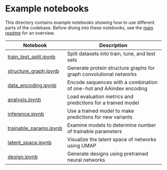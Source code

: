 # Example notebooks

This directory contains example notebooks showing how to use different parts of the codebase.
Before diving into these notebooks, see the [main readme](../README.md) for an overview.

| Notebook               | Description                                                         |
|------------------------|---------------------------------------------------------------------|
| [train_test_split.ipynb](train_test_split.ipynb) | Split datasets into train, tune, and test sets                      |
| [structure_graph.ipynb](structure_graph.ipynb)  | Generate protein structure graphs for graph convolutional networks  |
| [data_encoding.ipynb](data_encoding.ipynb)    | Encode sequences with a combination of one-hot and AAindex encoding |
| [analysis.ipynb](analysis.ipynb)         | Load evaluation metrics and predictions for a trained model         |
| [inference.ipynb](inference.ipynb)        | Use a trained model to make predictions for new variants            |
| [trainable_params.ipynb](trainable_params.ipynb)        | Examine models to determine number of trainable parameters            |
| [latent_space.ipynb](latent_space.ipynb)        | Visualize the latent space of networks using UMAP            |
| [design.ipynb](design.ipynb)        | Generate designs using pretrained neural networks            |
